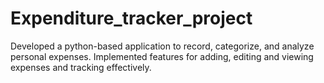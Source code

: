 # Expenditure_tracker_project
Developed a python-based application to record, categorize, and  analyze personal expenses. Implemented features for adding, editing and viewing expenses and tracking effectively.
